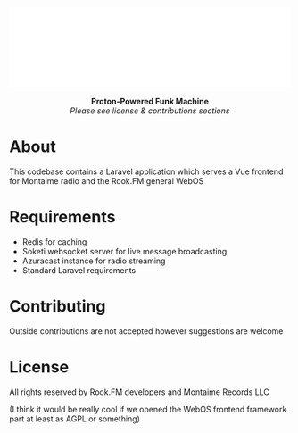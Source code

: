 ![Hype Banner](./resources/assets/logo_banner.png)

<p align="center">
    <b>Proton-Powered Funk Machine</b>
    <br/>
    <i>Please see license & contributions sections</i>
</p>

# About
This codebase contains a Laravel application which serves a Vue frontend for Montaime radio and the Rook.FM general WebOS

# Requirements
- Redis for caching
- Soketi websocket server for live message broadcasting
- Azuracast instance for radio streaming
- Standard Laravel requirements

# Contributing
Outside contributions are not accepted however suggestions are welcome

# License
All rights reserved by Rook.FM developers and Montaime Records LLC

(I think it would be really cool if we opened the WebOS frontend framework part at least as AGPL or something)
